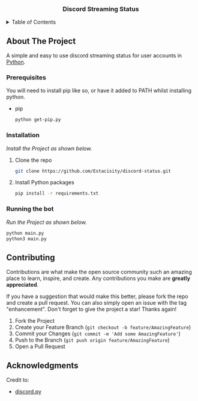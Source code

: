 <a name="readme-top"></a>



  <h3 align="center">Discord Streaming Status</h3>




<!-- TABLE OF CONTENTS -->
<details>
  <summary>Table of Contents</summary>
  <ol>
    <li>
      <a href="#about-the-project">About The Project</a>
    </li>
    <li>
      <a href="#getting-started">Getting Started</a>
      <ul>
        <li><a href="#prerequisites">Prerequisites</a></li>
        <li><a href="#installation">Installation</a></li>
      </ul>
    </li>
    <li><a href="#contributing">Contributing</a></li>
    <li><a href="#acknowledgments">Acknowledgments</a></li>
  </ol>
</details>



<!-- ABOUT THE PROJECT -->
## About The Project

<p>A simple and easy to use discord streaming status for user accounts in<a href="https://python.org"> Python</a>.</p>


<!-- GETTING STARTED -->

### Prerequisites

You will need to install pip like so, or have it added to PATH whilst installing python.
* pip
  ```sh
  python get-pip.py
  ```

### Installation

_Install the Project as shown below._

1. Clone the repo
   ```sh
   git clone https://github.com/Estacisity/discord-status.git
   ```
3. Install Python packages
   ```sh
   pip install -r requirements.txt
   ```


### Running the bot

_Run the Project as shown below._

   ```sh
   python main.py
   python3 main.py
  ```



<!-- CONTRIBUTING -->
## Contributing

Contributions are what make the open source community such an amazing place to learn, inspire, and create. Any contributions you make are **greatly appreciated**.

If you have a suggestion that would make this better, please fork the repo and create a pull request. You can also simply open an issue with the tag "enhancement".
Don't forget to give the project a star! Thanks again!

1. Fork the Project
2. Create your Feature Branch (`git checkout -b feature/AmazingFeature`)
3. Commit your Changes (`git commit -m 'Add some AmazingFeature'`)
4. Push to the Branch (`git push origin feature/AmazingFeature`)
5. Open a Pull Request





<!-- ACKNOWLEDGMENTS -->
## Acknowledgments

Credit to:

* [discord.py ](https://github.com/Rapptz/discord.py)
